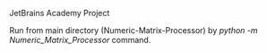 JetBrains Academy Project

Run from main directory (Numeric-Matrix-Processor) by *python -m Numeric_Matrix_Processor* command.

